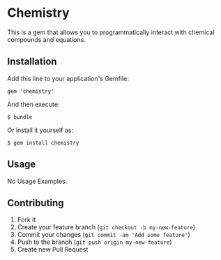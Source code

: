 # Chemistry

This is a gem that allows you to programmatically interact with chemical
compounds and equations.

## Installation

Add this line to your application's Gemfile:

    gem 'chemistry'

And then execute:

    $ bundle

Or install it yourself as:

    $ gem install chemistry

## Usage

No Usage Examples.

## Contributing

1. Fork it
2. Create your feature branch (`git checkout -b my-new-feature`)
3. Commit your changes (`git commit -am 'Add some feature'`)
4. Push to the branch (`git push origin my-new-feature`)
5. Create new Pull Request
